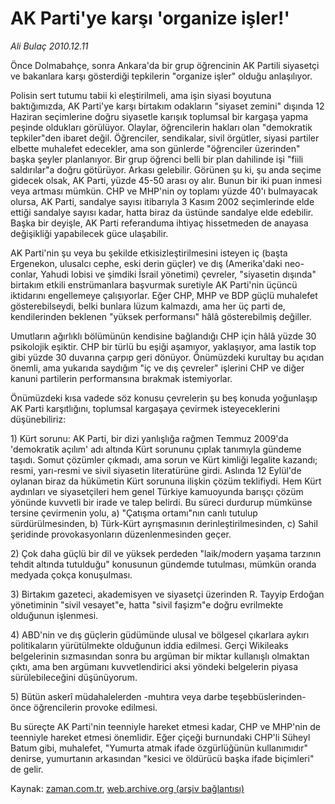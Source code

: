 # AK Parti'ye karşı 'organize işler!'

*Ali Bulaç 2010.12.11*

<td class="columnist-detail">
<p>Önce Dolmabahçe, sonra Ankara'da bir grup öğrencinin AK Partili siyasetçi ve bakanlara karşı gösterdiği tepkilerin "organize işler" olduğu anlaşılıyor.</p>
<p>
<div id="haberMetinDiv">
<p>Polisin sert tutumu tabii ki eleştirilmeli, ama işin siyasi boyutuna baktığımızda, AK Parti'ye karşı birtakım odakların "siyaset zemini" dışında 12 Haziran seçimlerine doğru siyasetle karışık toplumsal bir kargaşa yapma peşinde oldukları görülüyor. Olaylar, öğrencilerin hakları olan "demokratik tepkiler"den ibaret değil. Öğrenciler, sendikalar, sivil örgütler, siyasi partiler elbette muhalefet edecekler, ama son günlerde "öğrenciler üzerinden" başka şeyler planlanıyor. Bir grup öğrenci belli bir plan dahilinde işi "fiili saldırılar"a doğru götürüyor. Arkası gelebilir. Görünen şu ki, şu anda seçime gidecek olsak, AK Parti, yüzde 45-50 arası oy alır. Bunun bir iki puan inmesi veya artması mümkün. CHP ve MHP'nin oy toplamı yüzde 40'ı bulmayacak olursa, AK Parti, sandalye sayısı itibarıyla 3 Kasım 2002 seçimlerinde elde ettiği sandalye sayısı kadar, hatta biraz da üstünde sandalye elde edebilir. Başka bir deyişle, AK Parti referanduma ihtiyaç hissetmeden de anayasa değişikliği yapabilecek güce ulaşabilir.
<p>AK Parti'nin şu veya bu şekilde etkisizleştirilmesini isteyen iç (başta Ergenekon, ulusalcı cephe, eski derin güçler) ve dış (Amerika'daki neo-conlar, Yahudi lobisi ve şimdiki İsrail yönetimi) çevreler, "siyasetin dışında" birtakım etkili enstrümanlara başvurmak suretiyle AK Parti'nin üçüncü iktidarını engellemeye çalışıyorlar. Eğer CHP, MHP ve BDP güçlü muhalefet gösterebilseydi, belki bunlara lüzum kalmazdı, ama her üç parti de, kendilerinden beklenen "yüksek performansı" hâlâ gösterebilmiş değiller.
<p>Umutların ağırlıklı bölümünün kendisine bağlandığı CHP için hâlâ yüzde 30 psikolojik eşiktir. CHP bir türlü bu eşiği aşamıyor, yaklaşıyor, ama lastik top gibi yüzde 30 duvarına çarpıp geri dönüyor. Önümüzdeki kurultay bu açıdan önemli, ama yukarıda saydığım "iç ve dış çevreler" işlerini CHP ve diğer kanuni partilerin performansına bırakmak istemiyorlar.
<p>Önümüzdeki kısa vadede söz konusu çevrelerin şu beş konuda yoğunlaşıp AK Parti karşıtlığını, toplumsal kargaşaya çevirmek isteyeceklerini düşünebiliriz:
<p>1) Kürt sorunu: AK Parti, bir dizi yanlışlığa rağmen Temmuz 2009'da 'demokratik açılım' adı altında Kürt sorununu çıplak tanımıyla gündeme taşıdı. Somut çözümler çıkmadı, ama sorun ve Kürt kimliği legalite kazandı; resmi, yarı-resmi ve sivil siyasetin literatürüne girdi. Aslında 12 Eylül'de oylanan biraz da hükümetin Kürt sorununa ilişkin çözüm teklifiydi. Hem Kürt aydınları ve siyasetçileri hem genel Türkiye kamuoyunda barışçı çözüm yönünde kuvvetli bir irade ve talep belirdi. Bu süreci durdurup mümkünse tersine çevirmenin yolu, a) "Çatışma ortamı"nın canlı tutulup sürdürülmesinden, b) Türk-Kürt ayrışmasının derinleştirilmesinden, c) Sahil şeridinde provokasyonların düzenlenmesinden geçer.
<p>2) Çok daha güçlü bir dil ve yüksek perdeden "laik/modern yaşama tarzının tehdit altında tutulduğu" konusunun gündemde tutulması, mümkün oranda medyada çokça konuşulması.
<p>3) Birtakım gazeteci, akademisyen ve siyasetçi üzerinden R. Tayyip Erdoğan yönetiminin "sivil vesayet"e, hatta "sivil faşizm"e doğru evrilmekte olduğunun işlenmesi.
<p>4) ABD'nin ve dış güçlerin güdümünde ulusal ve bölgesel çıkarlara aykırı politikaların yürütülmekte olduğunun iddia edilmesi. Gerçi Wikileaks belgelerinin sızmasından sonra bu argüman bir miktar kullanışlı olmaktan çıktı, ama ben argümanı kuvvetlendirici aksi yöndeki belgelerin piyasa sürülebileceğini düşünüyorum.
<p>5) Bütün askerî müdahalelerden -muhtıra veya darbe teşebbüslerinden- önce öğrencilerin provoke edilmesi.
<p>Bu süreçte AK Parti'nin teenniyle hareket etmesi kadar, CHP ve MHP'nin de teenniyle hareket etmesi önemlidir. Eğer çiçeği burnundaki CHP'li Süheyl Batum gibi, muhalefet, "Yumurta atmak ifade özgürlüğünün kullanımıdır" denirse, yumurtanın arkasından "kesici ve öldürücü başka ifade biçimleri" de gelir.</p></p></p></p></p></p></p></p></p></p></div>
</p>
<a href="http://web.archive.org/web/20101219013915/mailto:a.bulac@zaman.com.tr">
</a></td>

Kaynak: [zaman.com.tr](http://zaman.com.tr/yazar.do?yazino=1063608), [web.archive.org (arşiv bağlantısı)](http://web.archive.org/web/20101219013915/http://zaman.com.tr:80/yazar.do?yazino=1063608)
